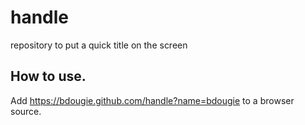 # handle
repository to put a quick title on the screen

## How to use.

Add https://bdougie.github.com/handle?name=bdougie to a browser source.
